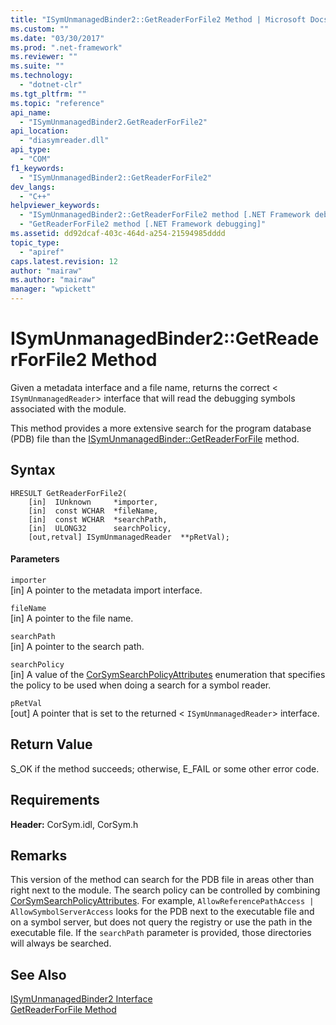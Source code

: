 ```yaml
---
title: "ISymUnmanagedBinder2::GetReaderForFile2 Method | Microsoft Docs"
ms.custom: ""
ms.date: "03/30/2017"
ms.prod: ".net-framework"
ms.reviewer: ""
ms.suite: ""
ms.technology: 
  - "dotnet-clr"
ms.tgt_pltfrm: ""
ms.topic: "reference"
api_name: 
  - "ISymUnmanagedBinder2.GetReaderForFile2"
api_location: 
  - "diasymreader.dll"
api_type: 
  - "COM"
f1_keywords: 
  - "ISymUnmanagedBinder2::GetReaderForFile2"
dev_langs: 
  - "C++"
helpviewer_keywords: 
  - "ISymUnmanagedBinder2::GetReaderForFile2 method [.NET Framework debugging]"
  - "GetReaderForFile2 method [.NET Framework debugging]"
ms.assetid: dd92dcaf-403c-464d-a254-21594985dddd
topic_type: 
  - "apiref"
caps.latest.revision: 12
author: "mairaw"
ms.author: "mairaw"
manager: "wpickett"
---
```

# ISymUnmanagedBinder2::GetReaderForFile2 Method
Given a metadata interface and a file name, returns the correct <<!--zz xref:ISymUnmanagedReader --> `ISymUnmanagedReader`> interface that will read the debugging symbols associated with the module.  
  
 This method provides a more extensive search for the program database (PDB) file than the [ISymUnmanagedBinder::GetReaderForFile](../../../../docs/framework/unmanaged-api/diagnostics/isymunmanagedbinder-getreaderforfile-method.md) method.  
  
## Syntax  
  
```  
HRESULT GetReaderForFile2(  
    [in]  IUnknown     *importer,  
    [in]  const WCHAR  *fileName,  
    [in]  const WCHAR  *searchPath,  
    [in]  ULONG32      searchPolicy,  
    [out,retval] ISymUnmanagedReader  **pRetVal);  
```  
  
#### Parameters  
 `importer`  
 [in] A pointer to the metadata import interface.  
  
 `fileName`  
 [in] A pointer to the file name.  
  
 `searchPath`  
 [in] A pointer to the search path.  
  
 `searchPolicy`  
 [in] A value of the [CorSymSearchPolicyAttributes](../../../../docs/framework/unmanaged-api/diagnostics/corsymsearchpolicyattributes-enumeration.md) enumeration that specifies the policy to be used when doing a search for a symbol reader.  
  
 `pRetVal`  
 [out] A pointer that is set to the returned <<!--zz xref:ISymUnmanagedReader --> `ISymUnmanagedReader`> interface.  
  
## Return Value  
 S_OK if the method succeeds; otherwise, E_FAIL or some other error code.  
  
## Requirements  
 **Header:** CorSym.idl, CorSym.h  
  
## Remarks  
 This version of the method can search for the PDB file in areas other than right next to the module. The search policy can be controlled by combining [CorSymSearchPolicyAttributes](../../../../docs/framework/unmanaged-api/diagnostics/corsymsearchpolicyattributes-enumeration.md). For example, `AllowReferencePathAccess | AllowSymbolServerAccess` looks for the PDB next to the executable file and on a symbol server, but does not query the registry or use the path in the executable file. If the `searchPath` parameter is provided, those directories will always be searched.  
  
## See Also  
 [ISymUnmanagedBinder2 Interface](../../../../docs/framework/unmanaged-api/diagnostics/isymunmanagedbinder2-interface.md)   
 [GetReaderForFile Method](../../../../docs/framework/unmanaged-api/diagnostics/isymunmanagedbinder-getreaderforfile-method.md)